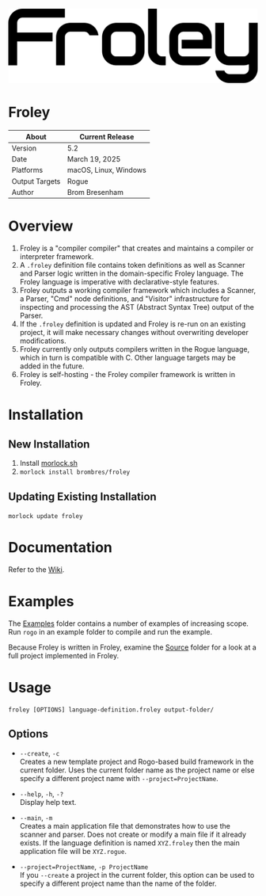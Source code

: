 ![Froley Logo](Media/Logo/Froley.png)

# Froley

About          | Current Release
---------------|-----------------------
Version        | 5.2
Date           | March 19, 2025
Platforms      | macOS, Linux, Windows
Output Targets | Rogue
Author         | Brom Bresenham

# Overview
1. Froley is a "compiler compiler" that creates and maintains a compiler or interpreter framework.
2. A `.froley` definition file contains token definitions as well as Scanner and Parser logic written in the domain-specific Froley language. The Froley language is imperative with declarative-style features.
3. Froley outputs a working compiler framework which includes a Scanner, a Parser, "Cmd" node definitions, and "Visitor" infrastructure for inspecting and processing the AST (Abstract Syntax Tree) output of the Parser.
4. If the `.froley` definition is updated and Froley is re-run on an existing project, it will make necessary changes without overwriting developer modifications.
5. Froley currently only outputs compilers written in the Rogue language, which in turn is compatible with C. Other language targets may be added in the future.
6. Froley is self-hosting - the Froley compiler framework is written in Froley.

# Installation

## New Installation

1. Install [morlock.sh](https://morlock.sh)
2. `morlock install brombres/froley`

## Updating Existing Installation
`morlock update froley`

# Documentation
Refer to the [Wiki](https://github.com/brombres/Froley/wiki).

# Examples
The [Examples](Examples) folder contains a number of examples of increasing scope. Run `rogo` in an example folder to compile and run the example.

Because Froley is written in Froley, examine the [Source](Source) folder for a look at a full project implemented in Froley.

# Usage

    froley [OPTIONS] language-definition.froley output-folder/

## Options

- `--create`, `-c`<br>
    Creates a new template project and Rogo-based build framework in
    the current folder. Uses the current folder name as the project name
    or else specify a different project name with `--project=ProjectName`.

- `--help`, `-h`, `-?`<br>
    Display help text.

- `--main`, `-m`<br>
    Creates a main application file that demonstrates how to use the scanner and parser.
    Does not create or modify a main file if it already exists. If the language definition is named
    `XYZ.froley` then the main application file will be `XYZ.rogue`.

- `--project=ProjectName`, `-p ProjectName`<br>
    If you `--create` a project in the current folder, this option can be used
    to specify a different project name than the name of the folder.

